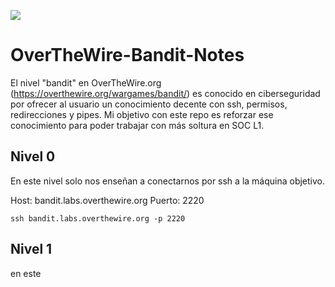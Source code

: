 ![](https://github.com/david-garcia-sec/OverTheWire-Bandit-Notes/blob/7ddd862895a1d0ea244b3cfb1ba19400418d0652/images/otw-bandit.jpg)
# OverTheWire-Bandit-Notes
El nivel "bandit" en OverTheWire.org (https://overthewire.org/wargames/bandit/) es conocido en ciberseguridad por ofrecer al usuario un conocimiento decente con ssh, permisos, redirecciones y pipes. Mi objetivo con este repo es reforzar ese conocimiento para poder trabajar con más soltura en SOC L1.

## Nivel 0
En este nivel solo nos enseñan a conectarnos por ssh a la máquina objetivo.

Host: bandit.labs.overthewire.org
Puerto: 2220

``ssh bandit.labs.overthewire.org -p 2220``

## Nivel 1
en este
